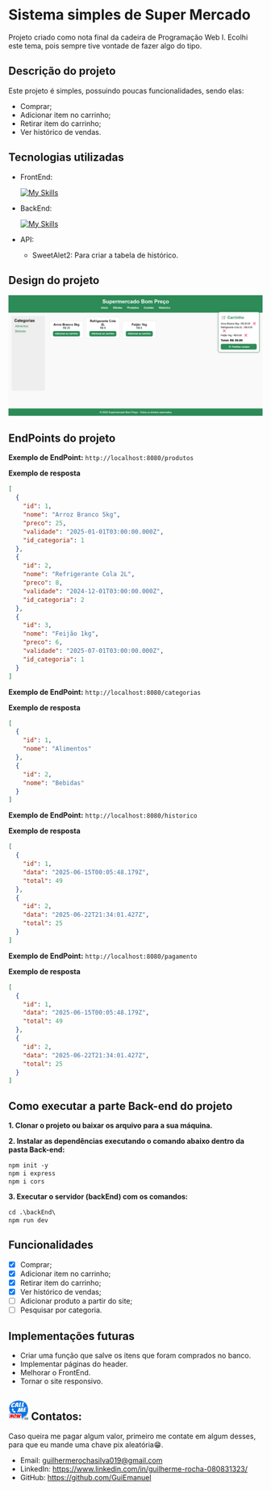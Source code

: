 # Sistema simples de Super Mercado
Projeto criado como nota final da cadeira de Programação Web I. Ecolhi este tema, pois sempre tive vontade de fazer algo do tipo.

## Descrição do projeto
Este projeto é simples, possuindo poucas funcionalidades, sendo elas:
- Comprar;
- Adicionar item no carrinho;
- Retirar item do carrinho;
- Ver histórico de vendas.

## Tecnologias utilizadas
- FrontEnd:

   [![My Skills](https://skillicons.dev/icons?i=js,html,css,postgres)](https://skillicons.dev)

- BackEnd:

   [![My Skills](https://skillicons.dev/icons?i=js,postgres)](https://skillicons.dev)

- API:
  - SweetAlet2: Para criar a tabela de histórico.

## Design do projeto
![alt text](screenshot_SuperMercado.png)

## EndPoints do projeto
**Exemplo de EndPoint:** ``http://localhost:8080/produtos``

**Exemplo de resposta**
```json
[
  {
    "id": 1,
    "nome": "Arroz Branco 5kg",
    "preco": 25,
    "validade": "2025-01-01T03:00:00.000Z",
    "id_categoria": 1
  },
  {
    "id": 2,
    "nome": "Refrigerante Cola 2L",
    "preco": 8,
    "validade": "2024-12-01T03:00:00.000Z",
    "id_categoria": 2
  },
  {
    "id": 3,
    "nome": "Feijão 1kg",
    "preco": 6,
    "validade": "2025-07-01T03:00:00.000Z",
    "id_categoria": 1
  }
]
```

**Exemplo de EndPoint:** ``http://localhost:8080/categorias``

**Exemplo de resposta**
```json
[
  {
    "id": 1,
    "nome": "Alimentos"
  },
  {
    "id": 2,
    "nome": "Bebidas"
  }
]
```

**Exemplo de EndPoint:** ``http://localhost:8080/historico``

**Exemplo de resposta**
```json
[
  {
    "id": 1,
    "data": "2025-06-15T00:05:48.179Z",
    "total": 49
  },
  {
    "id": 2,
    "data": "2025-06-22T21:34:01.427Z",
    "total": 25
  }
]
```

**Exemplo de EndPoint:** ``http://localhost:8080/pagamento``

**Exemplo de resposta**
```json
[
  {
    "id": 1,
    "data": "2025-06-15T00:05:48.179Z",
    "total": 49
  },
  {
    "id": 2,
    "data": "2025-06-22T21:34:01.427Z",
    "total": 25
  }
]
```

## Como executar a parte Back-end do projeto

**1. Clonar o projeto ou baixar os arquivo para a sua máquina.**

**2. Instalar as dependências executando o comando abaixo dentro da pasta Back-end:**

```
npm init -y
npm i express
npm i cors
```

**3. Executar o servidor (backEnd) com os comandos:**

```
cd .\backEnd\
npm run dev
``` 

## Funcionalidades
- [x] Comprar;
- [x] Adicionar item no carrinho;
- [x] Retirar item do carrinho;
- [x] Ver histórico de vendas;
- [ ] Adicionar produto a partir do site;
- [ ] Pesquisar por categoria.

## Implementações futuras
- Criar uma função que salve os itens que foram comprados no banco.
- Implementar páginas do header.
- Melhorar o FrontEnd.
- Tornar o site responsivo.

## <img src="image.png" width="40px"> Contatos:
Caso queira me pagar algum valor, primeiro me contate em algum desses, para que eu mande uma chave pix aleatória😁.
- Email: guilhermerochasilva019@gmail.com
- LinkedIn: https://www.linkedin.com/in/guilherme-rocha-080831323/
- GitHub: https://github.com/GuiEmanuel